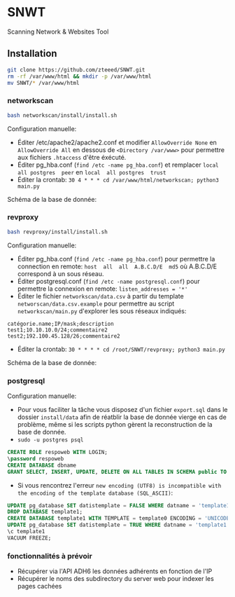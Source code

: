 # SNWT
Scanning Network &amp; Websites Tool

## Installation

```bash
git clone https://github.com/zteeed/SNWT.git
rm -rf /var/www/html && mkdir -p /var/www/html
mv SNWT/* /var/www/html
```

### networkscan

```bash
bash networkscan/install/install.sh
```

Configuration manuelle:
- Éditer /etc/apache2/apache2.conf et modifier `AllowOverride None` en `AllowOverride All` en dessous de `<Directory /var/www>` pour permettre aux fichiers `.htaccess` d'être éxécuté.
- Éditer pg_hba.conf (`find /etc -name pg_hba.conf`) et remplacer `local  all postgres  peer` en `local  all postgres  trust`
- Éditer la crontab: `30 4 * * * cd /var/www/html/networkscan; python3 main.py`

Schéma de la base de donnée:


### revproxy

```bash
bash revproxy/install/install.sh
```

Configuration manuelle:
- Éditer pg_hba.conf (`find /etc -name pg_hba.conf`) pour permettre la connection en remote: `host  all  all  A.B.C.D/E  md5` où A.B.C.D/E correspond à un sous réseau.
- Éditer postgresql.conf (`find /etc -name postgresql.conf`) pour permettre la connexion en remote: `listen_addresses = '*'`
- Éditer le fichier `networkscan/data.csv` à partir du template `networscan/data.csv.example` pour permettre au script `networkscan/main.py` d'explorer les sous réseaux indiqués:
```csv
catégorie.name;IP/mask;description
test1;10.10.10.0/24;commentaire2
test2;192.100.45.128/26;commentaire2
```
- Éditer la crontab: `30 * * * * cd /root/SNWT/revproxy; python3 main.py`

Schéma de la base de donnée:

### postgresql

Configuration manuelle:
- Pour vous faciliter la tâche vous disposez d'un fichier `export.sql` dans le dossier `install/data` afin de réatblir la base de donnée vierge en cas de problème, même si les scripts python gèrent la reconstruction de la base de donnée.
- `sudo -u postgres psql`
```sql
CREATE ROLE respoweb WITH LOGIN;
\password respoweb
CREATE DATABASE dbname
GRANT SELECT, INSERT, UPDATE, DELETE ON ALL TABLES IN SCHEMA public TO respoweb;
```
- Si vous rencontrez l'erreur `new encoding (UTF8) is incompatible with the encoding of the template database
(SQL_ASCII)`:

```SQL
UPDATE pg_database SET datistemplate = FALSE WHERE datname = 'template1';
DROP DATABASE template1;
CREATE DATABASE template1 WITH TEMPLATE = template0 ENCODING = 'UNICODE';
UPDATE pg_database SET datistemplate = TRUE WHERE datname = 'template1';
\c template1
VACUUM FREEZE;
```

### fonctionnalités à prévoir

- Récupérer via l'API ADH6 les données adhérents en fonction de l'IP
- Récupérer le noms des subdirectory du server web pour indexer les pages cachées
